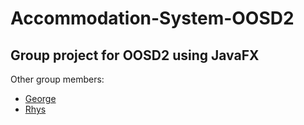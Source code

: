 # Accommodation-System-OOSD2
## Group project for OOSD2 using JavaFX

Other group members:
- [George](https://github.com/george98788)
- [Rhys](https://github.com/RhysHowell1997)
